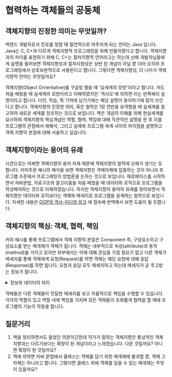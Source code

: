 # 협력하는 객체들의 공동체
## 객체지향의 진정한 의미는 무엇일까?
백엔드 개발자로서 진로를 정할 때 필연적으로 마주치게 되는 언어는 Java 입니다. Java는 C, C+과 다르게 객체지향적 프로그래밍을 위해 만들어졌다고 합니다. 
객체지향과의 차이를 표현하기 위해 C, C+는 절차지향적 언어라고는 하는데 선배 개발자님들에게 설명을 들어보면 객체지향성과 절차지향성은 상반 된 개념이 아닐 뿐 더러 오히려 프로그래밍에서 상호보완적으로 사용된다고 합니다.
그렇다면 객체지향성, 더 나아가 객체지향적 언어는 무엇일까요?

객체지향(Object Orrientative)를 구글링 했을 때 '실세계의 모방'이라고 합니다. 저도 처음 배웠을 때 실세계의 모방이라고 이해하였지만 '객사오'에 의하면 이는 반쪽짜리 설명이라고 합니다. 다만, 학습, 즉 기억에 남기기에는
해당 설명이 용이하기에 많이 쓰인다고 합니다. 객체지향의 진정한 의미, 혹은 철학은 1장 전반을 요약했을 때 실세계를 참고하여 새로운 세계를 창조하는 것으로 보입니다.
책은 개념의 이해를 위해 현실세계를 묘사하여 객체지향의 핵심개념인 역할, 협력, 책임에 대해 직관적인 설명을 한 후 이를 프로그램의 관점에서 재해석, 그리고 실재와 프로그램 세계 사이의 차이점을 설명하고 객체 지향의 본질에 대해 서술하고 싶습니다.

## 객체지향이라는 용어의 유래
사견으로는 어쩌면 객체지향의 용어 자체 때문에 객체지향의 철학에 오해가 생기는 듯 합니다. 커피주문 예시의 해석을 보면 객체지향은 객체자체에 집중하는 것이 아니라 프로그램 수준에서 프로그래밍의 방법론을 논하는 것으로 보입니다.
제로베이스를 시작하면서 자바문법, 자료구조와 알고리즘을 처음 배웠을 때 데이터와 로직으로 프로그램을 작성해야하는 것으로 이해하였습니다. 하지만 객체지향의 용어의 유래를 찾아보면서 객체지향은 데이터와 로직보다는 객체와 메세지로 프로그램을 설계하는 철학으로 보입니다.
자세한 내용은 [OOP의 역사-미디엄 링크]((https://medium.com/javascript-scene/the-forgotten-history-of-oop-88d71b9b2d9f)https://medium.com/javascript-scene/the-forgotten-history-of-oop-88d71b9b2d9f)
에 접속해 번역해서 보면 도움이 될 듯합니다.

## 객체지향의 핵심: 객체, 협력, 책임
커피 예시를 통해 프로그램에서 객체 지향의 본질은 Component 즉, 구성요소이고 구성요소를 받는 매개체가 객체가 됩니다. 객체는 내부적으로 속성\(attribute)과 동작\(method)를 가지고 있지만 외부에서는 이에 대해 관심을 가질 필요가 없고
다른 객체가 메세지를 통해 객체에게 요청\(Request)를 하면 객체는 해당 요청에 대해 응답\(Response)를 하면 됩니다. 요청과 응답 모두 메세지하고 하는데 메세지가 곧 주고받는 정보가 됩니다.

<details>
<summary>정보와 데이터의 차이</summary>
참고로 데이터베이스에서 데이터와 정보의 차이를 다루는데 데이터를 어떤 현실에 대한 측정값 그 자체, 정보를 데이터에 대해 처리를 하여 얻게 된 유의미한 결과라고 합니다. 객체지향성에 이를 적용했을 때 객체가 주고받는 자료는 의미를 가질 경우, 정보로 볼 수 있습니다.
  물론 현상을 해석하기 나름이라 어떤 자료를 보고 데이터인 동시에 정보라고도 할 수 있지만 개념적으로 구분하는 것은 도움이 될 것 같습니다.
</details>

객체들은 다른 객체들이 전달한 메세지를 보고 자율적으로 책임을 수행할 수 있습니다. 각자의 역할이 있고 역할 내에 책임을 가지며 모든 객체들이 조화롭게 협력을 할 때에 프로그램의 기능이 작동을 합니다. 

## 질문거리
1. 책을 정리하면서도 들었던 의문이긴한데 작가가 말하는 객체지향은 통상적인 객체지향과는 다르기보다는 확장이 된 개념이라고 느껴졌습니다. 다른 것일까요? 아니면 확장이 된 것일까요?
2. 책에 의하면 자바 문법에서 클래스는 객체를 담기 위한 매개체에 불과할 뿐, 객체 그 자체는 아니라고 합니다. 그렇다면 클래스 외에 객체를 담을 수 있는 매개체는 무엇이 있을까요?
